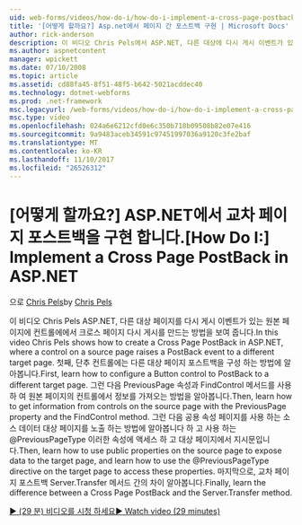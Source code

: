 ```yaml
---
uid: web-forms/videos/how-do-i/how-do-i-implement-a-cross-page-postback-in-aspnet
title: '[어떻게 할까요?] Asp.net에서 페이지 간 포스트백 구현 | Microsoft Docs'
author: rick-anderson
description: 이 비디오 Chris Pels에서 ASP.NET, 다른 대상에 다시 게시 이벤트가 있는 원본 페이지에 컨트롤에에서 크로스 페이지 다시 게시를 만드는 방법을 보여 줍니다 중...
ms.author: aspnetcontent
manager: wpickett
ms.date: 07/10/2008
ms.topic: article
ms.assetid: cd88fa45-8f51-48f5-b642-5021acddec40
ms.technology: dotnet-webforms
ms.prod: .net-framework
msc.legacyurl: /web-forms/videos/how-do-i/how-do-i-implement-a-cross-page-postback-in-aspnet
msc.type: video
ms.openlocfilehash: 024a6e6212cfd0e6c350b718b09508b82e07e416
ms.sourcegitcommit: 9a9483aceb34591c97451997036a9120c3fe2baf
ms.translationtype: MT
ms.contentlocale: ko-KR
ms.lasthandoff: 11/10/2017
ms.locfileid: "26526312"
---
```

<a name="how-do-i-implement-a-cross-page-postback-in-aspnet"></a><span data-ttu-id="b1b34-103">[어떻게 할까요?] ASP.NET에서 교차 페이지 포스트백을 구현 합니다.</span><span class="sxs-lookup"><span data-stu-id="b1b34-103">[How Do I:] Implement a Cross Page PostBack in ASP.NET</span></span>
====================
<span data-ttu-id="b1b34-104">으로 [Chris Pels](https://twitter.com/chrispels)</span><span class="sxs-lookup"><span data-stu-id="b1b34-104">by [Chris Pels](https://twitter.com/chrispels)</span></span>

<span data-ttu-id="b1b34-105">이 비디오 Chris Pels ASP.NET, 다른 대상 페이지를 다시 게시 이벤트가 있는 원본 페이지에 컨트롤에에서 크로스 페이지 다시 게시를 만드는 방법을 보여 줍니다.</span><span class="sxs-lookup"><span data-stu-id="b1b34-105">In this video Chris Pels shows how to create a Cross Page PostBack in ASP.NET, where a control on a source page raises a PostBack event to a different target page.</span></span> <span data-ttu-id="b1b34-106">첫째, 단추 컨트롤에는 다른 대상 페이지 포스트백을 구성 하는 방법에 알아봅니다.</span><span class="sxs-lookup"><span data-stu-id="b1b34-106">First, learn how to configure a Button control to PostBack to a different target page.</span></span> <span data-ttu-id="b1b34-107">그런 다음 PreviousPage 속성과 FindControl 메서드를 사용 하 여 원본 페이지의 컨트롤에서 정보를 가져오는 방법을 알아봅니다.</span><span class="sxs-lookup"><span data-stu-id="b1b34-107">Then, learn how to get information from controls on the source page with the PreviousPage property and the FindControl method.</span></span> <span data-ttu-id="b1b34-108">그런 다음 공용 속성 페이지를 사용 하는 소스 데이터 대상 페이지를 노출 하는 방법에 알아봅니다 하 고 사용 하는 @PreviousPageType 이러한 속성에 액세스 하 고 대상 페이지에서 지시문입니다.</span><span class="sxs-lookup"><span data-stu-id="b1b34-108">Then, learn how to use public properties on the source page to expose data to the target page, and learn how to use the @PreviousPageType directive on the target page to access these properties.</span></span> <span data-ttu-id="b1b34-109">마지막으로, 교차 페이지 포스트백 Server.Transfer 메서드 간의 차이 알아봅니다.</span><span class="sxs-lookup"><span data-stu-id="b1b34-109">Finally, learn the difference between a Cross Page PostBack and the Server.Transfer method.</span></span>

[<span data-ttu-id="b1b34-110">&#9654; (29 분) 비디오를 시청 하세요</span><span class="sxs-lookup"><span data-stu-id="b1b34-110">&#9654; Watch video (29 minutes)</span></span>](https://channel9.msdn.com/Blogs/ASP-NET-Site-Videos/how-do-i-implement-a-cross-page-postback-in-aspnet)
